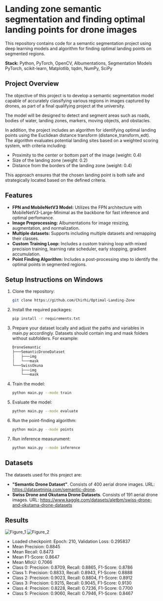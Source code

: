 # Landing zone semantic segmentation and finding optimal landing points for drone images
This repository contains code for a semantic segmentation project using deep learning models and algorithm for finding optimal landing points on segmented regions.

**Stack:** Python, PyTorch, OpenCV, Albumentations, Segmentation Models PyTorch, scikit-learn, Matplotlib, tqdm, NumPy, SciPy

## Project Overview
The objective of this project is to develop a semantic segmentation model capable of accurately classifying various regions in images captured by drones, as part of a final qualifying project at the university. 

The model will be designed to detect and segment areas such as roads, bodies of water, landing zones, markers, moving objects, and obstacles.

In addition, the project includes an algorithm for identifying optimal landing points using the Euclidean distance transform (distance_transform_edt). The algorithm evaluates potential landing sites based on a weighted scoring system, with criteria including:

- Proximity to the center or bottom part of the image (weight: 0.4)
- Size of the landing zone (weight: 0.2)
- Distance from the borders of the landing zone (weight: 0.4)

This approach ensures that the chosen landing point is both safe and strategically located based on the defined criteria.

## Features

- **FPN and MobileNetV3 Model:** Utilizes the FPN architecture with MobileNetV3-Large-Minimal as the backbone for fast inference and optimal perfomance.
- **Image Preprocessing:** Albumentations for image resizing, augmentation, and normalization.
- **Multiple datasets:** Supports including multiple datasets and remapping their classes.
- **Custom Training Loop:** Includes a custom training loop with mixed precision training, learning rate scheduler, early stopping, gradient accumulation.
- **Point Finding Algorithm:** Includes a post-processing step to identify the optimal points in segmented regions.

## Setup Instructions on Windows

1. Clone the repository:
   ```bash
   git clone https://github.com/Chirhi/Optimal-Landing-Zone
   
2. Install the required packages:
    ```bash
    pip install -r requirements.txt

3. Prepare your dataset locally and adjust the paths and variables in main.py accordingly. Datasets should contain img and mask folders without subfolders. For example:
   ```bash
   DroneSemantic
   ├───SemanticDroneDataset
   │   ├───img
   │   └───mask
   └───SwissOkuna
       ├───img
       └───mask
   
4. Train the model:
    ```bash
    python main.py --mode train

5. Evaluate the model:
    ```bash
    python main.py --mode evaluate

6. Run the point-finding algorithm:
    ```bash
    python main.py --mode points

7. Run inference measurument:
    ```bash
    python main.py --mode inference

## Datasets
The datasets used for this project are:
- **"Semantic Drone Dataset"**. Consists of 400 aerial drone images.
URL: https://datasetninja.com/semantic-drone.
- **Swiss Drone and Okutama Drone Datasets**. Consists of 191 aerial drone images.
URL: https://www.kaggle.com/datasets/aletbm/swiss-drone-and-okutama-drone-datasets


## Results

![Figure_1](https://github.com/user-attachments/assets/8c046242-6fe1-4223-9182-5d9be6263207)
![Figure_2](https://github.com/user-attachments/assets/2d2ad030-6687-4fcb-ba7c-07fcc704d0c7)

- Loaded checkpoint: Epoch: 210, Validation Loss: 0.295837
- Mean Precision: 0.8845
- Mean Recall: 0.8473
- Mean F1-Score: 0.8647
- Mean MIoU: 0.7066
- Class 0: Precision: 0.8709, Recall: 0.8865, F1-Score: 0.8786
- Class 1: Precision: 0.8833, Recall: 0.8943, F1-Score: 0.8888
- Class 2: Precision: 0.9023, Recall: 0.8804, F1-Score: 0.8912
- Class 3: Precision: 0.9215, Recall: 0.9045, F1-Score: 0.9130
- Class 4: Precision: 0.8228, Recall: 0.7236, F1-Score: 0.7700
- Class 5: Precision: 0.9060, Recall: 0.7946, F1-Score: 0.8467
